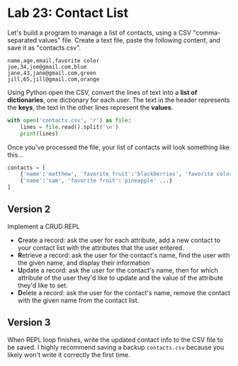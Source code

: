 
# Lab 23: Contact List


Let's build a program to manage a list of contacts, using a CSV "comma-separated values" file. Create a text file, paste the following content, and save it as "contacts.csv".

```
name,age,email,favorite color
joe,34,joe@gmail.com,blue
jane,43,jane@gmail.com,green
jill,65,jill@gmail.com,orange
```


Using Python open the CSV, convert the lines of text into a **list of dictionaries**, one dictionary for each user. The text in the header represents the **keys**, the text in the other lines represent the **values**.





```python
with open('contacts.csv', 'r') as file:
    lines = file.read().split('\n')
    print(lines)
```

Once you've processed the file, your list of contacts will look something like this...
```python
contacts = [
    {'name':'matthew', 'favorite fruit':'blackberries', 'favorite color':'orange'},
    {'name':'sam', 'favorite fruit':'pineapple' ...}
]
```

## Version 2

Implement a CRUD REPL

- **C**reate a record: ask the user for each attribute, add a new contact to your contact list with the attributes that the user entered.
- **R**etrieve a record: ask the user for the contact's name, find the user with the given name, and display their information
- **U**pdate a record: ask the user for the contact's name, then for which attribute of the user they'd like to update and the value of the attribute they'd like to set.
- **D**elete a record: ask the user for the contact's name, remove the contact with the given name from the contact list.

## Version 3

When REPL loop finishes, write the updated contact info to the CSV file to be saved. I highly recommend saving a backup `contacts.csv` because you likely won't write it correctly the first time.

